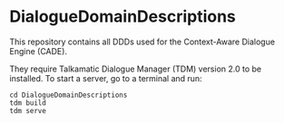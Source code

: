 # DialogueDomainDescriptions

This repository contains all DDDs used for the Context-Aware Dialogue Engine (CADE).

They require Talkamatic Dialogue Manager (TDM) version 2.0 to be installed. To start a server, go to a terminal and run:

```
cd DialogueDomainDescriptions
tdm build
tdm serve
```
